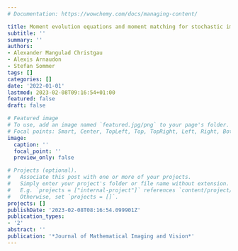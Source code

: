 ```yaml
---
# Documentation: https://wowchemy.com/docs/managing-content/

title: Moment evolution equations and moment matching for stochastic image EPDiff
subtitle: ''
summary: ''
authors:
- Alexander Mangulad Christgau
- Alexis Arnaudon
- Stefan Sommer
tags: []
categories: []
date: '2022-01-01'
lastmod: 2023-02-08T09:16:54+01:00
featured: false
draft: false

# Featured image
# To use, add an image named `featured.jpg/png` to your page's folder.
# Focal points: Smart, Center, TopLeft, Top, TopRight, Left, Right, BottomLeft, Bottom, BottomRight.
image:
  caption: ''
  focal_point: ''
  preview_only: false

# Projects (optional).
#   Associate this post with one or more of your projects.
#   Simply enter your project's folder or file name without extension.
#   E.g. `projects = ["internal-project"]` references `content/project/deep-learning/index.md`.
#   Otherwise, set `projects = []`.
projects: []
publishDate: '2023-02-08T08:16:54.099901Z'
publication_types:
- '2'
abstract: ''
publication: '*Journal of Mathematical Imaging and Vision*'
---
```

